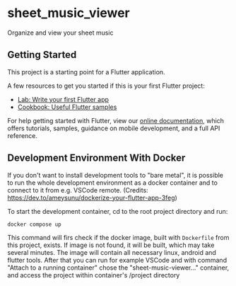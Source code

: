 # sheet_music_viewer

Organize and view your sheet music

## Getting Started

This project is a starting point for a Flutter application.

A few resources to get you started if this is your first Flutter project:

- [Lab: Write your first Flutter app](https://flutter.dev/docs/get-started/codelab)
- [Cookbook: Useful Flutter samples](https://flutter.dev/docs/cookbook)

For help getting started with Flutter, view our
[online documentation](https://flutter.dev/docs), which offers tutorials,
samples, guidance on mobile development, and a full API reference.


## Development Environment With Docker 

If you don't want to install development tools to "bare metal", it is possible to 
run the whole development environment as a docker container and to connect to it 
from e.g. VSCode remote. (Credits: https://dev.to/ameysunu/dockerize-your-flutter-app-3feg)

To start the development container, cd to the root project directory and run: 

    docker compose up

This command will firs check if the docker image, built with `Dockerfile` from this project, exists. 
If image is not found, it will be built, which may take several minutes. The image will contain 
all necessary linux, android and flutter tools. After that you can run for example VSCode and with 
command "Attach to a running container" chose the "sheet-music-viewer..." container, and access 
the project within container's /project directory